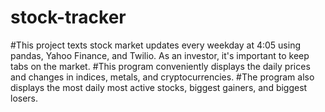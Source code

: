 # stock-tracker
#This project texts stock market updates every weekday at 4:05 using pandas, Yahoo Finance, and Twilio. As an investor, it's important to keep tabs on the market. 
#This program conveniently displays the daily prices and changes in indices, metals, and cryptocurrencies. 
#The program also displays the most daily most active stocks, biggest gainers, and biggest losers.
